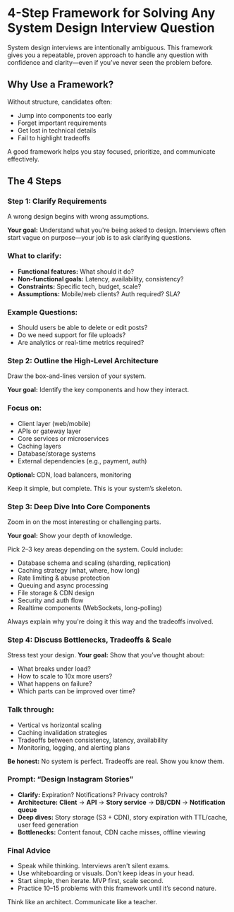 # 4-Step Framework for Solving Any System Design Interview Question
System design interviews are intentionally ambiguous. This framework gives you a repeatable, proven approach to handle any question with confidence and clarity—even if you’ve never seen the problem before.

## Why Use a Framework?
Without structure, candidates often:
- Jump into components too early
- Forget important requirements
- Get lost in technical details
- Fail to highlight tradeoffs

A good framework helps you stay focused, prioritize, and communicate effectively.

## The 4 Steps
### Step 1: Clarify Requirements
A wrong design begins with wrong assumptions.

**Your goal:** Understand what you're being asked to design. Interviews often start vague on purpose—your job is to ask clarifying questions.

### What to clarify:
- **Functional features:** What should it do?
- **Non-functional goals:** Latency, availability, consistency?
- **Constraints:** Specific tech, budget, scale?
- **Assumptions:** Mobile/web clients? Auth required? SLA?

### Example Questions:
- Should users be able to delete or edit posts?
- Do we need support for file uploads?
- Are analytics or real-time metrics required?

### Step 2: Outline the High-Level Architecture
Draw the box-and-lines version of your system.

**Your goal:** Identify the key components and how they interact.

### Focus on:
- Client layer (web/mobile)
- APIs or gateway layer
- Core services or microservices
- Caching layers
- Database/storage systems
- External dependencies (e.g., payment, auth)

**Optional:** CDN, load balancers, monitoring

Keep it simple, but complete. This is your system’s skeleton.

### Step 3: Deep Dive Into Core Components
Zoom in on the most interesting or challenging parts.

**Your goal:** Show your depth of knowledge.

Pick 2–3 key areas depending on the system. Could include:
- Database schema and scaling (sharding, replication)
- Caching strategy (what, where, how long)
- Rate limiting & abuse protection
- Queuing and async processing
- File storage & CDN design
- Security and auth flow
- Realtime components (WebSockets, long-polling)

Always explain why you're doing it this way and the tradeoffs involved.

### Step 4: Discuss Bottlenecks, Tradeoffs & Scale
Stress test your design.
**Your goal:** Show that you’ve thought about:
- What breaks under load?
- How to scale to 10x more users?
- What happens on failure?
- Which parts can be improved over time?

### Talk through:
- Vertical vs horizontal scaling
- Caching invalidation strategies
- Tradeoffs between consistency, latency, availability
- Monitoring, logging, and alerting plans

**Be honest:** No system is perfect. Tradeoffs are real. Show you know them.

### Prompt: “Design Instagram Stories”
- **Clarify:** Expiration? Notifications? Privacy controls?
- **Architecture:** **Client** → **API** → **Story service** → **DB/CDN** → **Notification queue**
- **Deep dives:** Story storage (S3 + CDN), story expiration with TTL/cache, user feed generation
- **Bottlenecks:** Content fanout, CDN cache misses, offline viewing

### Final Advice
- Speak while thinking. Interviews aren't silent exams.
- Use whiteboarding or visuals. Don’t keep ideas in your head.
- Start simple, then iterate. MVP first, scale second.
- Practice 10–15 problems with this framework until it’s second nature.

Think like an architect. Communicate like a teacher.
